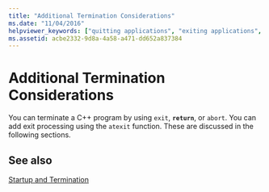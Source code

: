 ```yaml
---
title: "Additional Termination Considerations"
ms.date: "11/04/2016"
helpviewer_keywords: ["quitting applications", "exiting applications", "programs [C++], terminating"]
ms.assetid: acbe2332-9d8a-4a58-a471-dd652a837384
---
```

# Additional Termination Considerations

You can terminate a C++ program by using `exit`, **`return`**, or `abort`. You can add exit processing using the `atexit` function. These are discussed in the following sections.

## See also

[Startup and Termination](../cpp/startup-and-termination-cpp.md)
